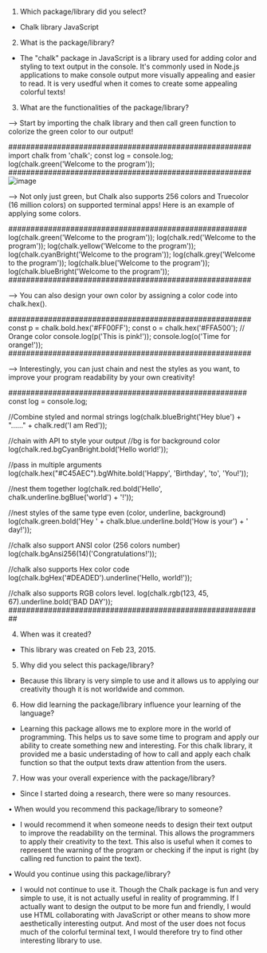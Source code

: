 1. Which package/library did you select?
- Chalk library JavaScript
  
2. What is the package/library?
- The "chalk" package in JavaScript is a library used for adding color and styling to text output in the console. It's commonly used in Node.js applications to make console output more visually appealing and easier to read. It is very usedful when it comes to create some appealing colorful texts!
 
3. What are the functionalities of the package/library?
  
--> Start by importing the chalk library and then call green function to colorize the green color to our output! 

#######################################################
import chalk from 'chalk';
const log = console.log;
log(chalk.green('Welcome to the program'));
#######################################################
![image](https://github.com/CS2613-FA23/explorationactivity1-schotsuwCS1003/assets/97477021/76fdfcd0-1743-4ed0-8b48-2b133546e6d9)


--> Not only just green, but Chalk also supports 256 colors and Truecolor (16 million colors) on supported terminal apps! Here is an example of applying some colors.

######################################################
log(chalk.green('Welcome to the program'));
log(chalk.red('Welcome to the program'));
log(chalk.yellow('Welcome to the program'));
log(chalk.cyanBright('Welcome to the program'));
log(chalk.grey('Welcome to the program'));
log(chalk.blue('Welcome to the program'));
log(chalk.blueBright('Welcome to the program'));
#######################################################

--> You can also design your own color by assigning a color code into chalk.hex(<color code>).

#######################################################
const p = chalk.bold.hex('#FF00FF');
const o = chalk.hex('#FFA500'); // Orange color
console.log(p('This is pink!'));
console.log(o('Time for orange!'));
#######################################################

--> Interestingly, you can just chain and nest the styles as you want, to improve your program readability by your own creativity!

######################################################
const log = console.log;

//Combine styled and normal strings
log(chalk.blueBright('Hey blue') + "......" + chalk.red('I am Red'));

//chain with API to style your output
//bg is for background color
log(chalk.red.bgCyanBright.bold('Hello world!'));

//pass in multiple arguments
log(chalk.hex("#C45AEC").bgWhite.bold('Happy', 'Birthday', 'to', 'You!'));

//nest them together
log(chalk.red.bold('Hello', chalk.underline.bgBlue('world') + '!'));

//nest styles of the same type even (color, underline, background)
log(chalk.green.bold('Hey ' + chalk.blue.underline.bold('How is your') + ' day!'));

//chalk also support ANSI color (256 colors number)
log(chalk.bgAnsi256(14)('Congratulations!'));

//chalk also supports Hex color code
log(chalk.bgHex('#DEADED').underline('Hello, world!'));

//chalk also supports RGB colors level.
log(chalk.rgb(123, 45, 67).underline.bold('BAD DAY'));
##########################################################

4. When was it created?
- This library was created on Feb 23, 2015.

5. Why did you select this package/library? 
- Because this library is very simple to use and it allows us to applying our creativity though it is not worldwide and common.

6. How did learning the package/library influence your learning of the language? 
- Learning this package allows me to explore more in the world of programming. This helps us to save some time to program and apply our ability to create something new and interesting. For this chalk library, it provided me a basic understading of how to call and apply each chalk function so that the output texts draw attention from the users. 

7. How was your overall experience with the package/library?
- Since I started doing a research, there were so many resources.

• When would you recommend this package/library to someone?
- I would recommend it when someone needs to design their text output to improve the readability on the terminal. This allows the programmers to apply their creativity to the text. This also is useful when it comes to represent the warning of the program or checking if the input is right (by calling red function to paint the text).

• Would you continue using this package/library? 
- I would not continue to use it. Though the Chalk package is fun and very simple to use, it is not actually useful in reality of programming. If I actually want to design the output to be more fun and friendly, I would use HTML collaborating with JavaScript or other means to show more aesthetically interesting output. And most of the user does not focus much of the colorful terminal text, I would therefore try to find other interesting library to use.
